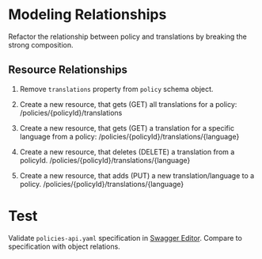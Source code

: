 # Modeling Relationships

Refactor the relationship between policy and translations by breaking the strong
composition.

## Resource Relationships

1. Remove `translations` property from `policy` schema object.

2. Create a new resource, that gets (GET) all translations for a policy:
        /policies/{policyId}/translations

3. Create a new resource, that gets (GET) a translation for a specific language from a
 policy:
        /policies/{policyId}/translations/{language}

4. Create a new resource, that deletes (DELETE) a translation from a policyId.
        /policies/{policyId}/translations/{language}

5. Create a new resource, that adds (PUT) a new translation/language to a policy.
        /policies/{policyId}/translations/{language}


 # Test

 Validate `policies-api.yaml` specification in
 [Swagger Editor](https://swagger-training.ams3.digitaloceanspaces.com/swagger-editor/index.html).
Compare to specification with object relations.
